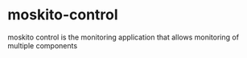 moskito-control
===============

moskito control is the monitoring application that allows monitoring of multiple components